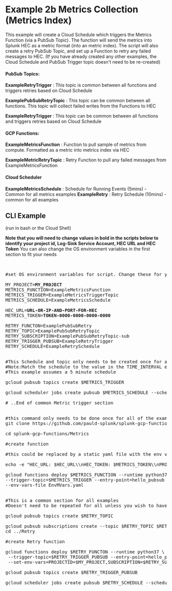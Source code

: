 # Example 2b Metrics Collection (Metrics Index)

This example will create a Cloud Schedule which triggers the Metrics Function (via a PubSub Topic). The function will send the metrics into Splunk HEC as a metric format (into an metric index). The script will also create a retry PubSub Topic, and set up a Function to retry any failed messages to HEC. 
(If you have already created any other examples, the Cloud Schedule and PubSub Trigger topic doesn't need to be re-created)

#### PubSub Topics:

**ExampleRetryTrigger** : This topic is common between all functions and triggers retries based on Cloud Schedule

**ExamplePubSubRetryTopic** : This topic can be common between all functions. This topic will collect failed writes from the Functions to HEC

**ExampleRetryTrigger** : This topic can be common between all functions and triggers retries based on Cloud Schedule


#### GCP Functions:

**ExampleMetricsFunction** : Function to pull sample of metrics from compute. Formatted as a metric into metrics index via HEC

**ExampleMetricRetryTopic** : Retry Function to pull any failed messages from ExampleMetricsFunction


#### Cloud Scheduler

**ExampleMetricsSchedule** : Schedule for Running Events (5mins) - Common for all metrics examples
**ExampleRetry** : Retry Schedule (10mins) - common for all examples


## CLI Example

(run in bash or the Cloud Shell)

**Note that you will need to change values in bold in the scripts below to identify your project id, Log-Sink Service Account, HEC URL and HEC Token**
You can also change the OS environment variables in the first section to fit your needs

<pre>


#set OS environment variables for script. Change these for your deployment

MY_PROJECT=<strong>MY_PROJECT</strong>
METRICS_FUNCTION=ExampleMetricsFunction
METRICS_TRIGGER=ExampleMetricsTriggerTopic
METRICS_SCHEDULE=ExampleMetricsSchedule

HEC_URL=<strong>URL-OR-IP-AND-PORT-FOR-HEC</strong>
METRICS_TOKEN=<strong>TOKEN-0000-0000-0000-0000</strong>

RETRY_FUNCTON=ExamplePubSubRetry
RETRY_TOPIC=ExamplePubSubRetryTopic
RETRY_SUBSCRIPTION=ExamplePubSubRetryTopic-sub
RETRY_TRIGGER_PUBSUB=ExampleRetryTrigger
RETRY_SCHEDULE=ExampleRetrySchedule


#This Schedule and topic only needs to be created once for all metrics functions unless you want different schedules. 
#Note:Match the schedule to the value in the TIME_INTERVAL environment variable below
#This example assumes a 5 minute schedule

gcloud pubsub topics create $METRICS_TRIGGER

gcloud scheduler jobs create pubsub $METRICS_SCHEDULE --schedule "*/5 * * * *" --topic $METRICS_TRIGGER --message-body "RunMetric"

# ..End of common Metric trigger section


#this command only needs to be done once for all of the examples
git clone https://github.com/pauld-splunk/splunk-gcp-functions.git

cd splunk-gcp-functions/Metrics

#create function

#this could be replaced by a static yaml file with the env variables set:

echo -e "HEC_URL: $HEC_URL\\nHEC_TOKEN: $METRICS_TOKEN\\nPROJECTID: $MY_PROJECT\\nTIME_INTERVAL: '5'\\nRETRY_TOPIC: $RETRY_TOPIC\\nMETRIC_INDEX_TYPE: METRICS\\nMETRICS_LIST: '[\"compute.googleapis.com/instance/cpu/utilization\",\"compute.googleapis.com/instance/disk/read_ops_count\",\"compute.googleapis.com/instance/disk/write_bytes_count\",\"compute.googleapis.com/instance/disk/write_ops_count\",\"compute.googleapis.com/instance/network/received_bytes_count\",\"compute.googleapis.com/instance/network/received_packets_count\",\"compute.googleapis.com/instance/network/sent_bytes_count\",\"compute.googleapis.com/instance/network/sent_packets_count\",\"compute.googleapis.com/instance/uptime\"]'" > EnvMVars.yaml

gcloud functions deploy $METRICS_FUNCTION --runtime python37 \
--trigger-topic=$METRICS_TRIGGER --entry-point=hello_pubsub --allow-unauthenticated \
--env-vars-file EnvMVars.yaml


#This is a common section for all examples
#Doesn't need to be repeated for all unless you wish to have separate PubSub Topics for retrying different events.

gcloud pubsub topics create $RETRY_TOPIC

gcloud pubsub subscriptions create --topic $RETRY_TOPIC $RETRY_SUBSCRIPTION
cd ../Retry

#create Retry function

gcloud functions deploy $RETRY_FUNCTON --runtime python37 \
 --trigger-topic=$RETRY_TRIGGER_PUBSUB --entry-point=hello_pubsub --allow-unauthenticated --timeout=120\
 --set-env-vars=PROJECTID=$MY_PROJECT,SUBSCRIPTION=$RETRY_SUBSCRIPTION

gcloud pubsub topics create $RETRY_TRIGGER_PUBSUB

gcloud scheduler jobs create pubsub $RETRY_SCHEDULE --schedule "*/10 * * * *" --topic $RETRY_TRIGGER_PUBSUB --message-body "Retry"


</pre>
